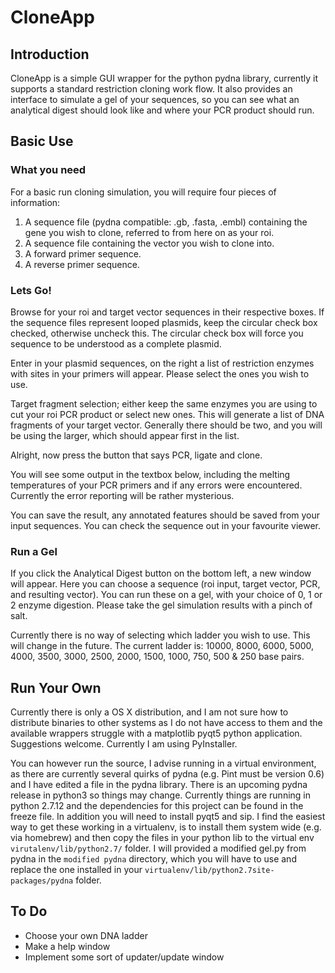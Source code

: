 # CloneApp

## Introduction
CloneApp is a simple GUI wrapper for the python pydna library, currently it supports a standard restriction cloning work flow. It also provides an interface to simulate a gel of your sequences, so you can see what an analytical digest should look like and where your PCR product should run.


## Basic Use

### What you need
For a basic run cloning simulation, you will require four pieces of information:

1. A sequence file (pydna compatible: .gb, .fasta, .embl) containing the gene you wish to clone, referred to from here on as your roi.
2. A sequence file containing the vector you wish to clone into.
3. A forward primer sequence.
4. A reverse primer sequence.


### Lets Go!

Browse for your roi and target vector sequences in their respective boxes. If the sequence files represent looped plasmids, keep the circular check box checked, otherwise uncheck this. The circular check box will force you sequence to be understood as a complete plasmid.

Enter in your plasmid sequences, on the right a list of restriction enzymes with sites in your primers will appear. Please select the ones you wish to use. 

Target fragment selection; either keep the same enzymes you are using to cut your roi PCR product or select new ones. This will generate a list of DNA fragments of your target vector. Generally there should be two, and you will be using the larger, which should appear first in the list. 

Alright, now press the button that says PCR, ligate and clone.

You will see some output in the textbox below, including the melting temperatures of your PCR primers and if any errors were encountered. Currently the error reporting will be rather mysterious.

You can save the result, any annotated features should be saved from your input sequences. You can check the sequence out in your favourite viewer.

### Run a Gel

If you click the Analytical Digest button on the bottom left, a new window will appear. Here you can choose a sequence (roi input, target vector, PCR, and resulting vector). You can run these on a gel, with your choice of 0, 1 or 2 enzyme digestion. Please take the gel simulation results with a pinch of salt.

Currently there is no way of selecting which ladder you wish to use. This will change in the future. The current ladder is: 10000, 8000, 6000, 5000, 4000, 3500, 3000, 2500, 2000, 1500, 1000, 750, 500 & 250 base pairs.

## Run Your Own

Currently there is only a OS X distribution, and I am not sure how to distribute binaries to other systems as I do not have access to them and the available wrappers struggle with a matplotlib pyqt5 python application. Suggestions welcome. Currently I am using PyInstaller.

You can however run the source, I advise running in a virtual environment, as there are currently several quirks of pydna (e.g. Pint must be version 0.6) and I have edited a file in the pydna library. There is an upcoming pydna release in python3 so things may change. Currently things are running in python 2.7.12 and the dependencies for this project can be found in the freeze file. In addition you will need to install pyqt5 and sip. I find the easiest way to get these working in a virtualenv, is to install them system wide (e.g. via homebrew) and then copy the files in your python lib to the virtual env ```virutalenv/lib/python2.7/``` folder. I will provided a modified gel.py from pydna in the ```modified pydna``` directory, which you will have to use and replace the one installed in your ```virtualenv/lib/python2.7site-packages/pydna``` folder.

## To Do

- Choose your own DNA ladder
- Make a help window
- Implement some sort of updater/update window

